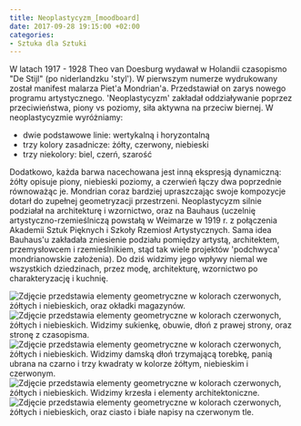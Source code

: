 ```yaml
---
title: Neoplastycyzm_[moodboard]
date: 2017-09-28 19:15:00 +02:00
categories:
- Sztuka dla Sztuki
---
```


W latach 1917 - 1928 Theo van Doesburg wydawał w Holandii czasopismo "De Stijl" (po niderlandzku 'styl'). W pierwszym numerze wydrukowany został manifest malarza Piet'a Mondrian'a. Przedstawiał on zarys nowego programu artystycznego. 'Neoplastycyzm' zakładał oddziaływanie poprzez przeciwieństwa, piony vs poziomy, siła aktywna na przeciw biernej. W neoplastycyzmie wyróżniamy:

* dwie podstawowe linie: wertykalną i horyzontalną
* trzy kolory zasadnicze: żółty, czerwony, niebieski
* trzy niekolory: biel, czerń, szarość


Dodatkowo, każda barwa nacechowana jest inną ekspresją dynamiczną: żółty opisuje piony, niebieski poziomy, a czerwień łączy dwa poprzednie równoważąc je. Mondrian coraz bardziej upraszczając swoje kompozycje dotarł do zupełnej geometryzacji przestrzeni.
Neoplastycyzm silnie podziałał na architekturę i wzornictwo, oraz na Bauhaus (uczelnię artystyczno-rzemieślniczą powstałą w Weimarze w 1919 r. z połączenia Akademii Sztuk Pięknych i Szkoły Rzemiosł Artystycznych. Sama idea Bauhaus'u zakładała zniesienie podziału pomiędzy artystą, architektem, przemysłowcem i rzemieślnikiem, stąd tak wiele projektów 'podchwyca' mondrianowskie założenia). Do dziś widzimy jego wpływy niemal we wszystkich dziedzinach, przez modę, architekturę, wzornictwo po charakteryzację i kuchnię. 


![Zdjęcie przedstawia elementy geometryczne w kolorach czerwonych, żółtych i niebieskich, oraz okładki magazynów.](https://assets1.ello.co/uploads/asset/attachment/6288152/ello-optimized-1e1c821b.jpg)
![Zdjęcie przedstawia elementy geometryczne w kolorach czerwonych, żółtych i niebieskich. Widzimy sukienkę, obuwie, dłoń z prawej strony, oraz stronę z czasopisma.](https://assets1.ello.co/uploads/asset/attachment/6288160/ello-optimized-f9b0b767.jpg)
![Zdjęcie przedstawia elementy geometryczne w kolorach czerwonych, żółtych i niebieskich. Widzimy damską dłoń trzymającą torebkę, panią ubrana na czarno i trzy kwadraty w kolorze żółtym, niebieskim i czerwonym.](https://assets2.ello.co/uploads/asset/attachment/6288164/ello-optimized-5b64a55f.jpg)
![Zdjęcie przedstawia elementy geometryczne w kolorach czerwonych, żółtych i niebieskich. Widzimy krzesła i elementy architektoniczne.](https://assets2.ello.co/uploads/asset/attachment/6288167/ello-optimized-c8623486.jpg)
![Zdjęcie przedstawia elementy geometryczne w kolorach czerwonych, żółtych i niebieskich, oraz ciasto i białe napisy na czerwonym tle.](https://assets2.ello.co/uploads/asset/attachment/6288168/ello-optimized-f5c7f35c.jpg)